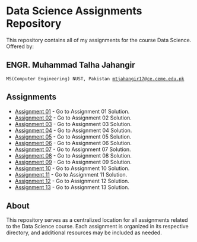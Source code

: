 # Data Science Assignments Repository

This repository contains all of my assignments for the course Data Science. Offered by: 

## ENGR. Muhammad Talha Jahangir
  <code>MS(Computer Engineering) NUST, Pakistan
  mtjahangir17@ce.ceme.edu.pk</code>

## Assignments

- [Assignment 01](/Assignment%2001%20Solution) - Go to Assignment 01 Solution.
- [Assignment 02](/Assignment%2002%20Solution) - Go to Assignment 02 Solution.
- [Assignment 03](/Assignment%2003%20Solution) - Go to Assignment 03 Solution.
- [Assignment 04](/Assignment%2004%20Solution) - Go to Assignment 04 Solution.
- [Assignment 05](/Assignment%2005%20Solution) - Go to Assignment 05 Solution.
- [Assignment 06](/Assignment%2006%20Solution) - Go to Assignment 06 Solution.
- [Assignment 07](/Assignment%2007%20Solution) - Go to Assignment 07 Solution.
- [Assignment 08](/Assignment%2008%20Solution) - Go to Assignment 08 Solution.
- [Assignment 09](/Assignment%2009%20Solution) - Go to Assignment 09 Solution.
- [Assignment 10](/Assignment%2010%20Solution) - Go to Assignment 10 Solution.
- [Assignment 11](/Assignment%2011%20Solution) - Go to Assignment 11 Solution.
- [Assignment 12](/Assignment%2012%20Solution) - Go to Assignment 12 Solution.
- [Assignment 13](/Assignment%2013%20Solution) - Go to Assignment 13 Solution.
  
  




## About

This repository serves as a centralized location for all assignments related to the Data Science course. Each assignment is organized in its respective directory, and additional resources may be included as needed.
